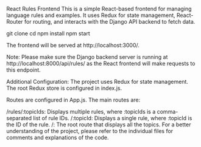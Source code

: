 React Rules Frontend
This is a simple React-based frontend for managing language rules and examples. It uses Redux for state management, React-Router for routing, and interacts with the Django API backend to fetch data.

git clone <your-repository-link>
cd <your-project-name>
npm install
npm start

The frontend will be served at http://localhost:3000/.


Note:
Please make sure the Django backend server is running at http://localhost:8000/api/rules/ as the React frontend will make requests to this endpoint.

Additional Configuration:
The project uses Redux for state management. The root Redux store is configured in index.js.

Routes are configured in App.js. The main routes are:

/rules/:topicIds: Displays multiple rules, where :topicIds is a comma-separated list of rule IDs.
/:topicId: Displays a single rule, where :topicId is the ID of the rule.
/: The root route that displays all the topics.
For a better understanding of the project, please refer to the individual files for comments and explanations of the code.
